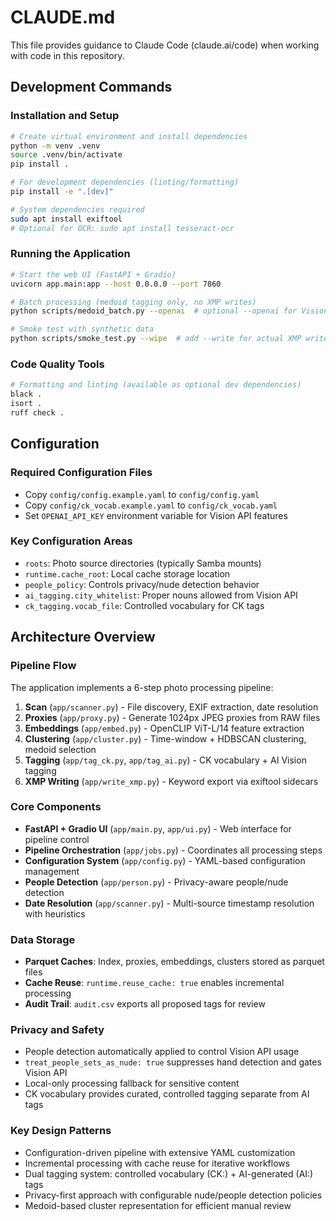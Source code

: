 # CLAUDE.md

This file provides guidance to Claude Code (claude.ai/code) when working with code in this repository.

## Development Commands

### Installation and Setup
```bash
# Create virtual environment and install dependencies
python -m venv .venv
source .venv/bin/activate
pip install .

# For development dependencies (linting/formatting)
pip install -e ".[dev]"

# System dependencies required
sudo apt install exiftool
# Optional for OCR: sudo apt install tesseract-ocr
```

### Running the Application
```bash
# Start the web UI (FastAPI + Gradio)
uvicorn app.main:app --host 0.0.0.0 --port 7860

# Batch processing (medoid tagging only, no XMP writes)
python scripts/medoid_batch.py --openai  # optional --openai for Vision API

# Smoke test with synthetic data
python scripts/smoke_test.py --wipe  # add --write for actual XMP writes
```

### Code Quality Tools
```bash
# Formatting and linting (available as optional dev dependencies)
black .
isort .
ruff check .
```

## Configuration

### Required Configuration Files
- Copy `config/config.example.yaml` to `config/config.yaml`
- Copy `config/ck_vocab.example.yaml` to `config/ck_vocab.yaml`
- Set `OPENAI_API_KEY` environment variable for Vision API features

### Key Configuration Areas
- `roots`: Photo source directories (typically Samba mounts)
- `runtime.cache_root`: Local cache storage location
- `people_policy`: Controls privacy/nude detection behavior
- `ai_tagging.city_whitelist`: Proper nouns allowed from Vision API
- `ck_tagging.vocab_file`: Controlled vocabulary for CK tags

## Architecture Overview

### Pipeline Flow
The application implements a 6-step photo processing pipeline:
1. **Scan** (`app/scanner.py`) - File discovery, EXIF extraction, date resolution
2. **Proxies** (`app/proxy.py`) - Generate 1024px JPEG proxies from RAW files
3. **Embeddings** (`app/embed.py`) - OpenCLIP ViT-L/14 feature extraction
4. **Clustering** (`app/cluster.py`) - Time-window + HDBSCAN clustering, medoid selection
5. **Tagging** (`app/tag_ck.py`, `app/tag_ai.py`) - CK vocabulary + AI Vision tagging
6. **XMP Writing** (`app/write_xmp.py`) - Keyword export via exiftool sidecars

### Core Components
- **FastAPI + Gradio UI** (`app/main.py`, `app/ui.py`) - Web interface for pipeline control
- **Pipeline Orchestration** (`app/jobs.py`) - Coordinates all processing steps
- **Configuration System** (`app/config.py`) - YAML-based configuration management
- **People Detection** (`app/person.py`) - Privacy-aware people/nude detection
- **Date Resolution** (`app/scanner.py`) - Multi-source timestamp resolution with heuristics

### Data Storage
- **Parquet Caches**: Index, proxies, embeddings, clusters stored as parquet files
- **Cache Reuse**: `runtime.reuse_cache: true` enables incremental processing
- **Audit Trail**: `audit.csv` exports all proposed tags for review

### Privacy and Safety
- People detection automatically applied to control Vision API usage
- `treat_people_sets_as_nude: true` suppresses hand detection and gates Vision API
- Local-only processing fallback for sensitive content
- CK vocabulary provides curated, controlled tagging separate from AI tags

### Key Design Patterns
- Configuration-driven pipeline with extensive YAML customization
- Incremental processing with cache reuse for iterative workflows
- Dual tagging system: controlled vocabulary (CK:) + AI-generated (AI:) tags
- Privacy-first approach with configurable nude/people detection policies
- Medoid-based cluster representation for efficient manual review